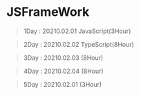 # JSFrameWork

>1Day : 20210.02.01 JavaScript(3Hour)

>2Day : 20210.02.02 TypeScript(8Hour)

>3Day : 20210.02.03 (8Hour)

>4Day : 20210.02.04 (8Hour)

>5Day : 20210.02.01 (3Hour)
